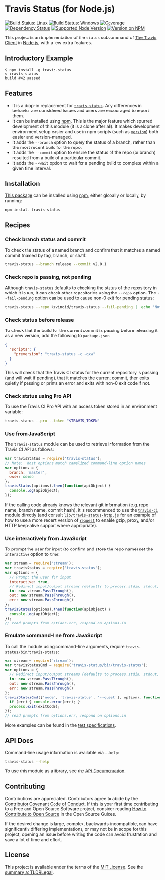 Travis Status (for Node.js)
===========================

[![Build Status: Linux](https://img.shields.io/travis/kevinoid/travis-status/master.svg?style=flat&label=build+on+linux)](https://travis-ci.org/kevinoid/travis-status)
[![Build Status: Windows](https://img.shields.io/appveyor/ci/kevinoid/travis-status/master.svg?style=flat&label=build+on+windows)](https://ci.appveyor.com/project/kevinoid/travis-status)
[![Coverage](https://img.shields.io/codecov/c/github/kevinoid/travis-status.svg?style=flat)](https://codecov.io/github/kevinoid/travis-status?branch=master)
[![Dependency Status](https://img.shields.io/david/kevinoid/travis-status.svg?style=flat)](https://david-dm.org/kevinoid/travis-status)
[![Supported Node Version](https://img.shields.io/node/v/travis-status.svg?style=flat)](https://www.npmjs.com/package/travis-status)
[![Version on NPM](https://img.shields.io/npm/v/travis-status.svg?style=flat)](https://www.npmjs.com/package/travis-status)

This project is an implementation of the `status` subcommand of [The Travis
Client](https://github.com/travis-ci/travis.rb) in
[Node.js](https://nodejs.org/), with a few extra features.

## Introductory Example

    $ npm install -g travis-status
    $ travis-status
    build #42 passed

## Features

* It is a drop-in replacement for [`travis
  status`](https://github.com/travis-ci/travis.rb#status).  Any differences in
  behavior are considered issues and users are encouraged to report them.
* It can be installed using [npm](https://www.npmjs.com/).  This is the major
  feature which spurred development of this module (it is a clone after all).
  It makes development environment setup easier and use in npm scripts (such
  as [`version`](https://docs.npmjs.com/cli/version)) both easier and
  version-managed.
* It adds the `--branch` option to query the status of a branch, rather than
  the most recent build for the repo.
* It adds the `--commit` option to ensure the status of the repo (or branch)
  resulted from a build of a particular commit.
* It adds the `--wait` option to wait for a pending build to complete within a
  given time interval.

## Installation

[This package](https://www.npmjs.com/package/travis-status) can be
installed using [npm](https://www.npmjs.com/), either globally or locally, by
running:

```sh
npm install travis-status
```

## Recipes

### Check branch status and commit

To check the status of a named branch and confirm that it matches a named
commit (named by tag, branch, or sha1):

```sh
travis-status --branch release --commit v2.0.1
```

### Check repo is passing, not pending

Although `travis-status` defaults to checking the status of the repository in
which it is run, it can check other repositories using the `--repo` option.
The `--fail-pending` option can be used to cause non-0 exit for pending
status:

```sh
travis-status --repo kevinoid/travis-status --fail-pending || echo 'Not yet passing'
```

### Check status before release

To check that the build for the current commit is passing before releasing it
as a new version, add the following to `package.json`:

```json
{
  "scripts": {
    "preversion": "travis-status -c -qxw"
  }
}
```

This will check that the Travis CI status for the current repository is
passing (and will wait if pending), that it matches the current commit, then
exits quietly if passing or prints an error and exits with non-0 exit code if
not.

### Check status using Pro API

To use the Travis CI Pro API with an access token stored in an environment
variable:

```sh
travis-status --pro --token "$TRAVIS_TOKEN"
```

### Use from JavaScript

The `travis-status` module can be used to retrieve information from the Travis
CI API as follows:

```js
var travisStatus = require('travis-status');
// Note:  Most options match camelized command-line option names
var options = {
  branch: 'master',
  wait: 60000
};
travisStatus(options).then(function(apiObject) {
  console.log(apiObject);
});
```

If the calling code already knows the relevant git information (e.g. repo
name, branch name, commit hash), it is recommended to use the
[`travis-ci`](https://github.com/pwmckenna/node-travis-ci) module directly
(and consult [`lib/travis-status-http.js`](lib/travis-status-http.js) for an
example of how to use a more recent version of
[`request`](https://github.com/request/request) to enable gzip, proxy, and/or
HTTP keep-alive support where appropriate).

### Use interactively from JavaScript

To prompt the user for input (to confirm and store the repo name) set the
`interactive` option to `true`:

```js
var stream = require('stream');
var travisStatus = require('travis-status');
var options = {
  // Prompt the user for input
  interactive: true,
  // Redirect input/output streams (defaults to process.stdin, stdout, stderr)
  in: new stream.PassThrough(),
  out: new stream.PassThrough(),
  err: new stream.PassThrough()
};
travisStatus(options).then(function(apiObject) {
  console.log(apiObject);
});
// read prompts from options.err, respond on options.in
```

### Emulate command-line from JavaScript

To call the module using command-line arguments, require
`travis-status/bin/travis-status`:

```js
var stream = require('stream');
var travisStatusCmd = require('travis-status/bin/travis-status');
var options = {
  // Redirect input/output streams (defaults to process.stdin, stdout, stderr)
  in: new stream.PassThrough(),
  out: new stream.PassThrough(),
  err: new stream.PassThrough()
};
travisStatusCmd(['node', 'travis-status', '--quiet'], options, function(err, exitCode) {
  if (err) { console.error(err); }
  process.exit(exitCode);
});
// read prompts from options.err, respond on options.in
```

More examples can be found in the [test
specifications](https://kevinoid.github.io/travis-status/spec).

## API Docs

Command-line usage information is available via `--help`:

```sh
travis-status --help
```

To use this module as a library, see the [API
Documentation](https://kevinoid.github.io/travis-status/api).

## Contributing

Contributions are appreciated.  Contributors agree to abide by the [Contributor
Covenant Code of
Conduct](https://www.contributor-covenant.org/version/1/4/code-of-conduct.html).
If this is your first time contributing to a Free and Open Source Software
project, consider reading [How to Contribute to Open
Source](https://opensource.guide/how-to-contribute/)
in the Open Source Guides.

If the desired change is large, complex, backwards-incompatible, can have
significantly differing implementations, or may not be in scope for this
project, opening an issue before writing the code can avoid frustration and
save a lot of time and effort.

## License

This project is available under the terms of the [MIT License](LICENSE.txt).
See the [summary at TLDRLegal](https://tldrlegal.com/license/mit-license).
